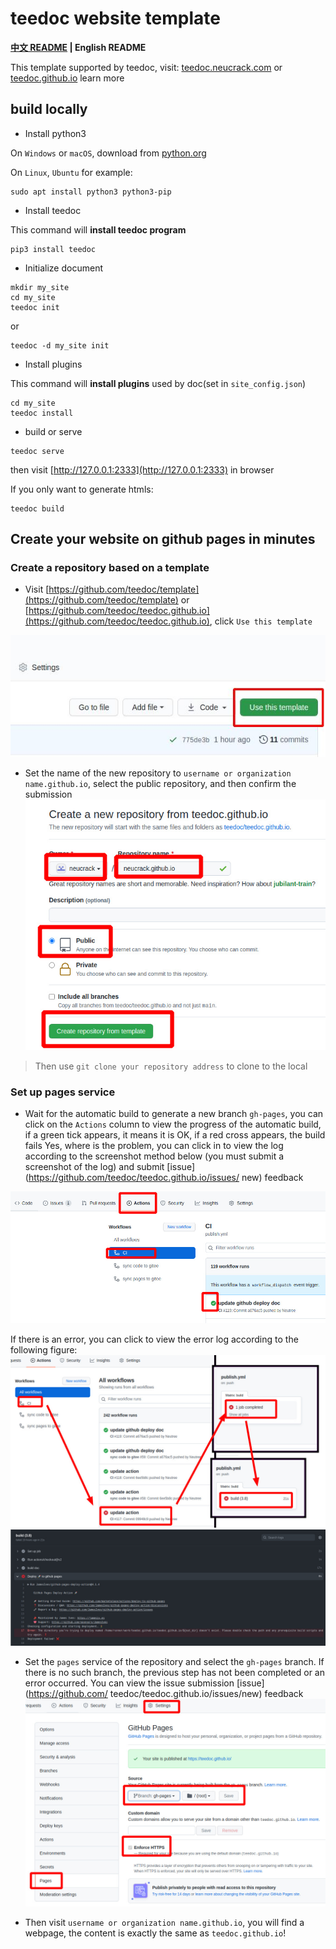 teedoc website template
=====

**[中文 README](./README_ZH.md) | English README**

This template supported by teedoc, visit: [teedoc.neucrack.com](https://teedoc.neucrack.com/) or [teedoc.github.io](https://teedoc.github.io) learn more

## build locally

* Install python3

On `Windows` or `macOS`, download from [python.org](https://www.python.org/downloads/)

On `Linux`, `Ubuntu` for example:

```
sudo apt install python3 python3-pip
```

* Install teedoc

This command will **install teedoc program**

```
pip3 install teedoc
```

* Initialize document

```
mkdir my_site
cd my_site
teedoc init
```

or

```
teedoc -d my_site init
```

* Install plugins

This command will **install plugins** used by doc(set in `site_config.json`)

```
cd my_site
teedoc install
```

* build or serve

```
teedoc serve
```

then visit [http://127.0.0.1:2333](http://127.0.0.1:2333) in browser

If you only want to generate htmls:

```
teedoc build
```

## Create your website on github pages in minutes

### Create a repository based on a template

* Visit [https://github.com/teedoc/template](https://github.com/teedoc/template) or [https://github.com/teedoc/teedoc.github.io](https://github.com/teedoc/teedoc.github.io), click `Use this template`

![github use template](./assets/github_use_template.jpg)

* Set the name of the new repository to `username or organization name.github.io`, select the public repository, and then confirm the submission
![create repo](assets/create_repo.jpg)

> Then use `git clone your repository address` to clone to the local

### Set up pages service

* Wait for the automatic build to generate a new branch `gh-pages`, you can click on the `Actions` column to view the progress of the automatic build, if a green tick appears, it means it is OK, if a red cross appears, the build fails Yes, where is the problem, you can click in to view the log according to the screenshot method below (you must submit a screenshot of the log) and submit [issue](<https://github.com/teedoc/teedoc.github.io/issues/> new) feedback

![action status](./assets/action_status.jpg)

If there is an error, you can click to view the error log according to the following figure:
![error0](./assets/action_error.jpg)
![error](.//assets/action_error_log.jpg)

* Set the `pages` service of the repository and select the `gh-pages` branch. If there is no such branch, the previous step has not been completed or an error occurred. You can view the issue submission [issue](<https://github.com/> teedoc/teedoc.github.io/issues/new) feedback
![pages](./assets/pages_settings.jpg)

* Then visit `username or organization name.github.io`, you will find a webpage, the content is exactly the same as `teedoc.github.io`!

